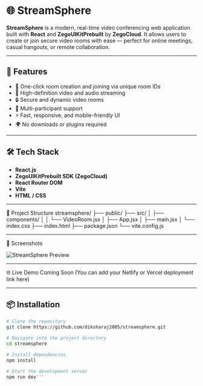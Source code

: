 # 🌐 StreamSphere

**StreamSphere** is a modern, real-time video conferencing web application built with **React** and **ZegoUIKitPrebuilt** by **ZegoCloud**. It allows users to create or join secure video rooms with ease — perfect for online meetings, casual hangouts, or remote collaboration.

---

## 🚀 Features

- 🔗 One-click room creation and joining via unique room IDs
- 🎥 High-definition video and audio streaming
- 🔒 Secure and dynamic video rooms
- 👥 Multi-participant support
- ⚡ Fast, responsive, and mobile-friendly UI
- 🌍 No downloads or plugins required

---

## 🛠 Tech Stack

- **React.js**
- **ZegoUIKitPrebuilt SDK (ZegoCloud)**
- **React Router DOM**
- **Vite**
- **HTML / CSS**

---


📁 Project Structure
streamsphere/
├── public/
├── src/
│   ├── components/
│   │   └── VideoRoom.jsx
│   ├── App.jsx
│   ├── main.jsx
│   └── index.css
├── index.html
├── package.json
└── vite.config.js

-------

📸 Screenshots

![StreamSphere Preview](screenshots/preview.png)


-------

🌐 Live Demo
Coming Soon
(You can add your Netlify or Vercel deployment link here)


----

## 📦 Installation

```bash
# Clone the repository
git clone https://github.com/diksharaj2005/streamsphere.git

# Navigate into the project directory
cd streamsphere

# Install dependencies
npm install

# Start the development server
npm run dev'''






